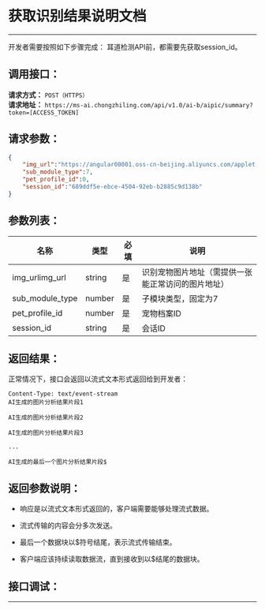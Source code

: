 # 获取识别结果说明文档
---
开发者需要按照如下步骤完成：
耳道检测API前，都需要先获取session_id。

## 调用接口：
**请求方式：** `POST（HTTPS）`  
**请求地址：** `https://ms-ai.chongzhiling.com/api/v1.0/ai-b/aipic/summary?token=[ACCESS_TOKEN]`

## 请求参数：
```json
{
    "img_url":"https://angular00001.oss-cn-beijing.aliyuncs.com/applet.png",
    "sub_module_type":7,
    "pet_profile_id":0,
    "session_id":"689ddf5e-ebce-4504-92eb-b2885c9d138b"
}
```


## 参数列表：

| 名称            | 类型   | 必填 | 说明                                               |
| --------------- | ------ | ---- | -------------------------------------------------- |
| img_urlimg_url  | string | 是   | 识别宠物图片地址（需提供一张能正常访问的图片地址） |
| sub_module_type | number | 是   | 子模块类型，固定为7                                |
| pet_profile_id  | number | 是   | 宠物档案ID                                         |
| session_id      | string | 是   | 会话ID                                             |

## 返回结果：
正常情况下，接口会返回以流式文本形式返回给到开发者：
```
Content-Type: text/event-stream
AI生成的图片分析结果片段1

AI生成的图片分析结果片段2

AI生成的图片分析结果片段3

...

AI生成的最后一个图片分析结果片段$
```

## 返回参数说明：
- 响应是以流式文本形式返回的，客户端需要能够处理流式数据。

- 流式传输的内容会分多次发送。

- 最后一个数据块以$符号结尾，表示流式传输结束。

- 客户端应该持续读取数据流，直到接收到以$结尾的数据块。

## 接口调试：
---
<script setup>
import SwaggerUI from '../../../src/components/SwaggerUI.vue'
</script>

<ClientOnly>
  <SwaggerUI 
    tag="aipic"
    type="post"
    path="/aipic/summary" 
  />
</ClientOnly>